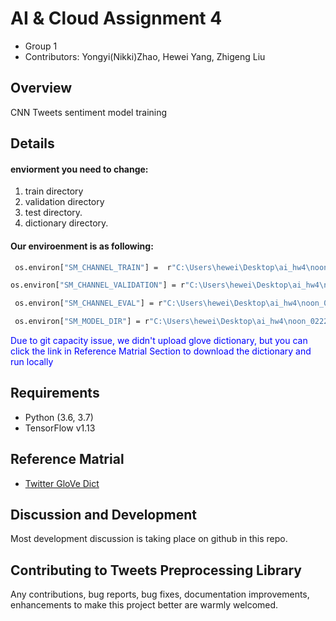# AI & Cloud Assignment 4

<ul>
  <li> Group 1 </li>
  <li> Contributors: Yongyi(Nikki)Zhao, Hewei Yang, Zhigeng Liu</li>
  
</ul>

## Overview
<p> 
  CNN Tweets sentiment model training
</p >


## Details
#### enviorment you need to change:
1. train directory 
2. validation directory 
3. test directory. 
4. dictionary directory.

#### Our enviroenment is as following: 
  ```sh
   os.environ["SM_CHANNEL_TRAIN"] =  r"C:\Users\hewei\Desktop\ai_hw4\noon_0222\Archive\SM_CHANNEL_TRAIN" 
  ```
  
   ```sh
   os.environ["SM_CHANNEL_VALIDATION"] = r"C:\Users\hewei\Desktop\ai_hw4\noon_0222\Archive\SM_CHANNEL_VALIDATION"
  ```
  ```sh
   os.environ["SM_CHANNEL_EVAL"] = r"C:\Users\hewei\Desktop\ai_hw4\noon_0222\Archive\SM_CHANNEL_EVAL"
  ```
  ```sh
   os.environ["SM_MODEL_DIR"] = r"C:\Users\hewei\Desktop\ai_hw4\noon_0222\Archive\SM_MODEL_DIR"
  ```
  
<span style="color:blue"> Due to git capacity issue, we didn't upload glove dictionary, but you can click the link in Reference Matrial Section to download the dictionary and run locally </span> 


## Requirements
<ul>
  <li> Python (3.6, 3.7) </li>
  <li> TensorFlow v1.13 </li>
</ul>

## Reference Matrial
- [Twitter GloVe Dict](https://twitter-text.s3.amazonaws.com/training/data/glove.twitter.27B.25d.txt) 


## Discussion and Development

<p> Most development discussion is taking place on github in this repo.</p >

## Contributing to Tweets Preprocessing Library
<p>
Any contributions, bug reports, bug fixes, documentation improvements, enhancements to make this project better are warmly welcomed.
</p >
